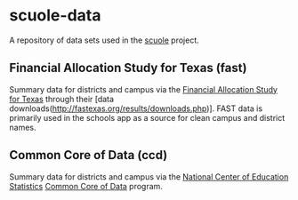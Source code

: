 # scuole-data
A repository of data sets used in the [scuole](https://github.com/texastribune/scuole) project.

## Financial Allocation Study for Texas (fast)

Summary data for districts and campus via the [Financial Allocation Study for Texas](http://fastexas.org/) through their [data downloads(http://fastexas.org/results/downloads.php)]. FAST data is primarily used in the schools app as a source for clean campus and district names.

## Common Core of Data (ccd)

Summary data for districts and campus via the [National Center of Education Statistics](https://nces.ed.gov/) [Common Core of Data](https://nces.ed.gov/ccd/ccddata.asp) program.
